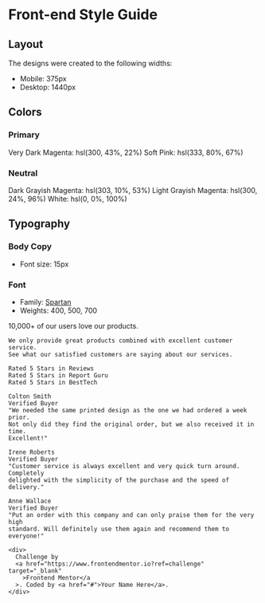 # Front-end Style Guide

## Layout

The designs were created to the following widths:

- Mobile: 375px
- Desktop: 1440px

## Colors

### Primary

Very Dark Magenta: hsl(300, 43%, 22%)
Soft Pink: hsl(333, 80%, 67%)

### Neutral

Dark Grayish Magenta: hsl(303, 10%, 53%)
Light Grayish Magenta: hsl(300, 24%, 96%)
White: hsl(0, 0%, 100%)

## Typography

### Body Copy

- Font size: 15px

### Font

- Family: [Spartan](https://fonts.google.com/specimen/Spartan)
- Weights: 400, 500, 700

10,000+ of our users love our products.

    We only provide great products combined with excellent customer service.
    See what our satisfied customers are saying about our services.
    
    Rated 5 Stars in Reviews
    Rated 5 Stars in Report Guru
    Rated 5 Stars in BestTech
    
    Colton Smith 
    Verified Buyer
    "We needed the same printed design as the one we had ordered a week prior.
    Not only did they find the original order, but we also received it in time.
    Excellent!"
    
    Irene Roberts 
    Verified Buyer
    "Customer service is always excellent and very quick turn around. Completely
    delighted with the simplicity of the purchase and the speed of delivery."
    
    Anne Wallace 
    Verified Buyer
    "Put an order with this company and can only praise them for the very high
    standard. Will definitely use them again and recommend them to everyone!"

    <div>
      Challenge by
      <a href="https://www.frontendmentor.io?ref=challenge" target="_blank"
        >Frontend Mentor</a
      >. Coded by <a href="#">Your Name Here</a>.
    </div>